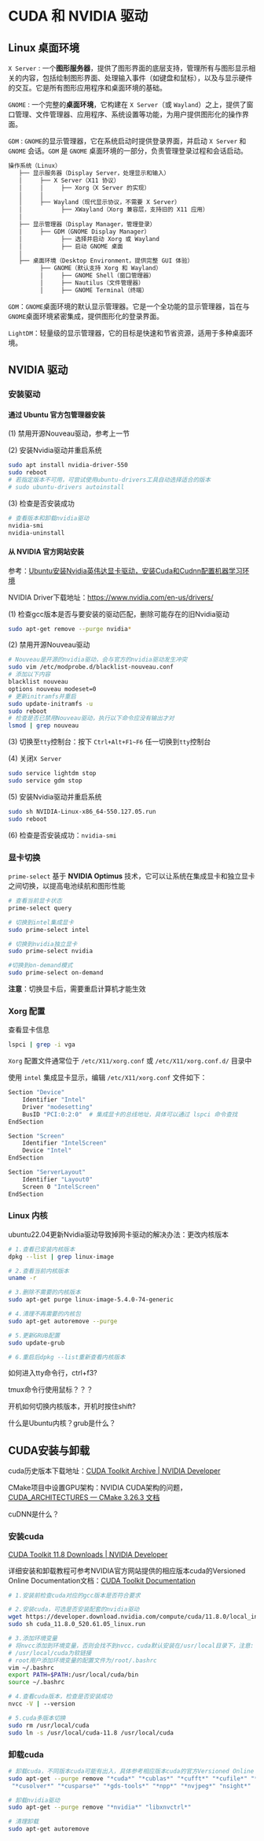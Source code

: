 

# CUDA 和 NVIDIA 驱动

## Linux 桌面环境

`X Server` : 一个**图形服务器**，提供了图形界面的底层支持，管理所有与图形显示相关的内容，包括绘制图形界面、处理输入事件（如键盘和鼠标），以及与显示硬件的交互。它是所有图形应用程序和桌面环境的基础。

`GNOME` : 一个完整的**桌面环境**，它构建在 `X Server`（或 `Wayland`）之上，提供了窗口管理、文件管理器、应用程序、系统设置等功能，为用户提供图形化的操作界面。

`GDM` : `GNOME`的显示管理器，它在系统启动时提供登录界面，并启动 `X Server` 和 `GNOME` 会话。`GDM` 是 `GNOME` 桌面环境的一部分，负责管理登录过程和会话启动。

```bash
操作系统（Linux）
   ├── 显示服务器（Display Server，处理显示和输入）
   │     ├── X Server（X11 协议）
   │     │     ├── Xorg（X Server 的实现）
   │     │
   │     ├── Wayland（现代显示协议，不需要 X Server）
   │           ├── XWayland（Xorg 兼容层，支持旧的 X11 应用）
   │
   ├── 显示管理器（Display Manager，管理登录）
   │     ├── GDM（GNOME Display Manager）
   │           ├── 选择并启动 Xorg 或 Wayland
   │           ├── 启动 GNOME 桌面
   │
   ├── 桌面环境（Desktop Environment，提供完整 GUI 体验）
         ├── GNOME（默认支持 Xorg 和 Wayland）
         │     ├── GNOME Shell（窗口管理器）
         │     ├── Nautilus（文件管理器）
         │     ├── GNOME Terminal（终端）
```

`GDM`：`GNOME`桌面环境的默认显示管理器。它是一个全功能的显示管理器，旨在与`GNOME`桌面环境紧密集成，提供图形化的登录界面。

`LightDM`：轻量级的显示管理器，它的目标是快速和节省资源，适用于多种桌面环境。

## NVIDIA 驱动

### 安装驱动

#### 通过 Ubuntu 官方包管理器安装

(1) 禁用开源Nouveau驱动，参考上一节

(2) 安装Nvidia驱动并重启系统

```bash
sudo apt install nvidia-driver-550
sudo reboot
# 若指定版本不可用，可尝试使用ubuntu-drivers工具自动选择适合的版本
# sudo ubuntu-drivers autoinstall 
```

(3) 检查是否安装成功

```bash
# 查看版本和卸载nvidia驱动
nvidia-smi
nvidia-uninstall
```

#### 从 NVIDIA 官方网站安装

参考：[Ubuntu安装Nvidia英伟达显卡驱动，安装Cuda和Cudnn配置机器学习环境](https://qii404.me/2021/07/03/ubuntu-install-nvidia-driver.html)

NVIDIA Driver下载地址：https://www.nvidia.com/en-us/drivers/

(1) 检查gcc版本是否与要安装的驱动匹配，删除可能存在的旧Nvidia驱动

```bash
sudo apt-get remove --purge nvidia*
```

(2) 禁用开源Nouveau驱动

```bash
# Nouveau是开源的nvidia驱动，会与官方的nvidia驱动发生冲突
sudo vim /etc/modprobe.d/blacklist-nouveau.conf
# 添加以下内容
blacklist nouveau
options nouveau modeset=0
# 更新initramfs并重启
sudo update-initramfs -u
sudo reboot
# 检查是否已禁用Nouveau驱动，执行以下命令应没有输出才对
lsmod | grep nouveau
```

(3) 切换至`tty`控制台：按下 `Ctrl+Alt+F1~F6` 任一切换到`tty`控制台

(4) 关闭`X Server`

```bash
sudo service lightdm stop
sudo service gdm stop
```

(5) 安装Nvidia驱动并重启系统

```bash
sudo sh NVIDIA-Linux-x86_64-550.127.05.run
sudo reboot
```

(6) 检查是否安装成功：`nvidia-smi`

### 显卡切换

`prime-select` 基于 **NVIDIA Optimus** 技术，它可以让系统在集成显卡和独立显卡之间切换，以提高电池续航和图形性能

```bash
# 查看当前显卡状态
prime-select query

# 切换到intel集成显卡
sudo prime-select intel

# 切换到nvidia独立显卡
sudo prime-select nvidia

#切换到on-demand模式
sudo prime-select on-demand
```

**注意**：切换显卡后，需要重启计算机才能生效

### Xorg 配置

查看显卡信息

```bash
lspci | grep -i vga
```

 `Xorg` 配置文件通常位于 `/etc/X11/xorg.conf` 或 `/etc/X11/xorg.conf.d/` 目录中

使用 `intel` 集成显卡显示，编辑 `/etc/X11/xorg.conf` 文件如下：

```bash
Section "Device"
    Identifier "Intel"
    Driver "modesetting"
    BusID "PCI:0:2:0"  # 集成显卡的总线地址，具体可以通过 lspci 命令查找
EndSection

Section "Screen"
    Identifier "IntelScreen"
    Device "Intel"
EndSection

Section "ServerLayout"
    Identifier "Layout0"
    Screen 0 "IntelScreen"
EndSection
```

### Linux 内核

ubuntu22.04更新Nvidia驱动导致掉网卡驱动的解决办法：更改内核版本

```bash
# 1.查看已安装内核版本
dpkg --list | grep linux-image

# 2.查看当前内核版本
uname -r

# 3.删除不需要的内核版本
sudo apt-get purge linux-image-5.4.0-74-generic

# 4.清理不再需要的内核包
sudo apt-get autoremove --purge

# 5.更新GRUB配置
sudo update-grub

# 6.重启后dpkg --list重新查看内核版本
```

如何进入tty命令行，ctrl+f3?

tmux命令行使用鼠标？？？

开机如何切换内核版本，开机时按住shift?

什么是Ubuntu内核？grub是什么？

### 

## CUDA安装与卸载

cuda历史版本下载地址：[CUDA Toolkit Archive | NVIDIA Developer](https://developer.nvidia.com/cuda-toolkit-archive)

CMake项目中设置GPU架构：NVIDIA CUDA架构的问题，[CUDA_ARCHITECTURES — CMake 3.26.3 文档](https://cmake.org/cmake/help/latest/prop_tgt/CUDA_ARCHITECTURES.html)

cuDNN是什么？

### 安装cuda

[CUDA Toolkit 11.8 Downloads | NVIDIA Developer](https://developer.nvidia.com/cuda-11-8-0-download-archive?target_os=Linux&target_arch=x86_64&Distribution=Ubuntu&target_version=18.04&target_type=runfile_local)

详细安装和卸载教程可参考NVIDIA官方网站提供的相应版本cuda的Versioned Online Documentation文档：[CUDA Toolkit Documentation](https://docs.nvidia.com/cuda/archive/11.8.0/)

```bash
# 1.安装前检查cuda对应的gcc版本是否符合要求

# 2.安装cuda，可选是否安装配套的nvidia驱动
wget https://developer.download.nvidia.com/compute/cuda/11.8.0/local_installers/cuda_11.8.0_520.61.05_linux.run
sudo sh cuda_11.8.0_520.61.05_linux.run

# 3.添加环境变量
# 将nvcc添加到环境变量，否则会找不到nvcc，cuda默认安装在/usr/local目录下，注意:
# /usr/local/cuda为软链接
# root用户添加环境变量的配置文件为/root/.bashrc
vim ~/.bashrc
export PATH=$PATH:/usr/local/cuda/bin
source ~/.bashrc

# 4.查看cuda版本，检查是否安装成功
nvcc -V | --version

# 5.cuda多版本切换
sudo rm /usr/local/cuda
sudo ln -s /usr/local/cuda-11.8 /usr/local/cuda
```

### 卸载cuda

```bash
# 卸载cuda，不同版本cuda可能有出入，具体参考相应版本cuda的官方Versioned Online Documentation文档
sudo apt-get --purge remove "*cuda*" "*cublas*" "*cufft*" "*cufile*" "*curand*" \
 "*cusolver*" "*cusparse*" "*gds-tools*" "*npp*" "*nvjpeg*" "nsight*"

# 卸载nvidia驱动
sudo apt-get --purge remove "*nvidia*" "libxnvctrl*"

# 清理卸载
sudo apt-get autoremove
```

